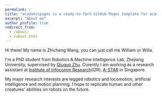 ```yaml
---
permalink: /
title: "academicpages is a ready-to-fork GitHub Pages template for academic personal websites"
excerpt: "About me"
author_profile: true
redirect_from: 
  - /about/
  - /about.html
---
```


Hi there! My name is Zhicheng Wang, you can just call me William or Willa.

I'm a PhD student from Robotics & Machine Intelligence Lab, Zhejiang University, supervised by [Qiuguo Zhu](https://person.zju.edu.cn/0011353). Curently I am working as a research assistant at [Institute of Infocomm Research](https://www.a-star.edu.sg/i2r/home)(I2R), [A-STAR](https://www.a-star.edu.sg/) in Singapore.

My major research interests are legged robotics and locomotion, artificial intelligence and motion planning. I hope to replicate human and other creatures' abilities on robots on the future.  

